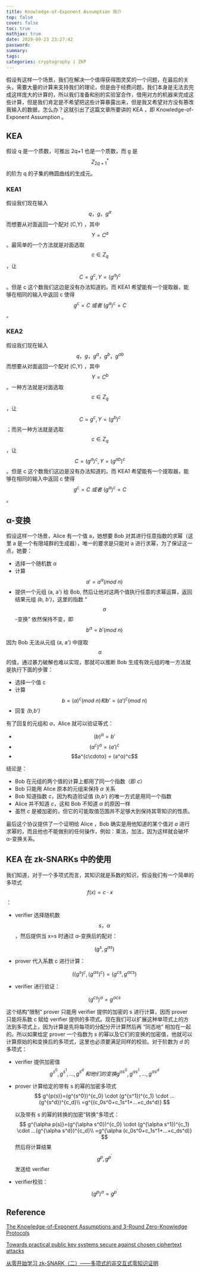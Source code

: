 ```yaml
---
title: Knowledge-of-Exponent Assumption 简介
top: false
cover: false
toc: true
mathjax: true
date: 2020-09-23 23:27:42
password:
summary:
tags:
categories: cryptography | ZKP
---
```














假设有这样一个场景，我们在解决一个值得获得图灵奖的一个问题，在最后的关头，需要大量的计算来支持我们的理论，但是由于经费问题，我们本身是无法去完成这样庞大的计算的，所以我们准备和别的实验室合作，借用对方的机器来完成这些计算，但是我们肯定是不希望把这些计算暴露出来，但是我又希望对方没有篡改我输入的数据，怎么办？这就引出了这篇文章所要讲的 KEA ，即 Knowledge-of-Exponent Assumption 。

<!--more-->

## KEA

假设 q 是一个质数，可推出 2q+1 也是一个质数，而 g 是 $$Z_{2q+1}^{*}$$ 的阶为 q 的子集的椭圆曲线的生成元。

### KEA1

假设我们现在输入 $$q，g，g^a$$ 而想要从对面返回一个配对 (C,Y) ，其中 $$Y=C^a$$ 。最简单的一个方法就是对面选取 $$c \in Z_q$$ ，让 $$C=g^c,Y=(g^a)^c$$ 。但是 c 这个数我们这边是没有办法知道的。而 KEA1 希望能有一个提取器，能够在相同的输入中返回 c 使得 $$g^c=C \ 或者\ (g^a)^c=C$$ 。

### KEA2

假设我们现在输入 $$q，g，g^a，g^b，g^{ab}$$ 而想要从对面返回一个配对 (C,Y) ，其中 $$Y=C^b$$ 。一种方法就是对面选取 $$c \in Z_q$$ ，让 $$C=g^c,Y=(g^b)^c$$ ；而另一种方法就是选取 $$c \in Z_q$$ ，让 $$C=(g^a)^c,Y=(g^{ab})^c$$ 。但是 c 这个数我们这边是没有办法知道的。而 KEA1 希望能有一个提取器，能够在相同的输入中返回 c 使得 $$g^c=C \ 或者\ (g^a)^c=C$$ 。

## α-变换

假设这样一个场景，Alice 有一个值 a，她想要 Bob 对其进行任意指数的求幂（这里 a 是一个有限域群的生成器），唯一的要求是只能对 a 进行求幂，为了保证这一点，她要：

- 选择一个随机数 *α*
- 计算 $$a' = a^\alpha(mod\ n)$$ 
- 提供一个元组 (a, a') 给 Bob, 然后让他对这两个值执行任意的求幂运算，返回结果元组 *(b, b')*，这里的指数 “$$\alpha$$-变换” 依然保持不变，即 $$b^α = b'(mod\ n)$$ 

因为 Bob 无法从元组 (a, a') 中提取 $$\alpha$$ 的值，通过暴力破解也难以实现，那就可以推断 Bob 生成有效元组的唯一方法就是执行下面的步骤：

- 选择一个值 c
- 计算 $$b=(a)^c(mod\ n) 和 b' = (a')^c (mod\ n)$$
- 回复 *(b,b')*

有了回复的元组和 *α*，Alice 就可以验证等式：

* $$(b)^α = b'$$ 
* $$(a^c)^α = (a')^c$$
* $$a^{c\cdotα} = (a^α)^c$$

结论是：

- Bob 在元组的两个值的计算上都用了同一个指数（即 *c*）
- Bob 只能用 Alice 原本的元组来保持 *α* 关系
- Bob 知道指数 *c*，因为构造验证值 (*b,b*′) 的唯一方式是用同一个指数
- Alice 并不知道 *c*，这和 Bob 不知道 *α* 的原因一样
- 虽然 *c* 是被加密的，但它的可能取值范围并不足够大到保持其零知识的性质。

最后这个协议提供了一个证明给 Alice ，Bob 确实是用他知道的某个值对 *a* 进行求幂的，而且他也不能做别的任何操作，例如：乘法，加法，因为这样就会破坏 α-变换关系。

## KEA 在 zk-SNARKs 中的使用

我们知道，对于一个多项式而言，其知识就是系数的知识，假设我们有一个简单的多项式 $$f(x)=c \cdot x$$ ：

* verifier 选择随机数 $$s，\alpha$$ ，然后提供当 x=s 时通过 α-变换后的配对：

  $$(g^s,g^{\alpha s})$$

* prover 代入系数 c 进行计算：

  $$((g^s)^c,(g^{\alpha s})^c)=(g^{cs},g^{\alpha cs})$$

* verifier 进行验证：

  $$(g^{cs})^\alpha=g^{\alpha cs}$$

这个结构“限制” prover 只能用 verifier 提供的加密的 s 进行计算，因而 prover 只能将系数 c 赋给 verifier 提供的多项式。现在我们可以扩展这种单项式上的方法到多项式上，因为计算是先将每项的分配分开计算然后再 “同态地” 相加在一起的。所以如果给定 prover 一个指数为 *s* 的幂以及它们的变换的加密值，他就可以计算原始的和变换后的多项式，这里也必须要满足同样的校验。对于阶数为 *d* 的多项式：

* verifier 提供加密值 $$g^{s^0},g^{s^1},...,g^{s^d}\ 和他们的变换 g^{\alpha s^0},g^{\alpha s^1},...,g^{\alpha s^d}$$

* prover 计算给定的带有 s 的幂的加密多项式
  $$
  g^{p(s)}=(g^{s^0})^{c_0} \cdot (g^{s^1})^{c_1} \cdot ...(g^{s^d})^{c_d}\\
  =g^{(c_0s^0+c_1s^1+...+c_ds^d)}
  $$
  

  以及带有 s 的幂的转换的加密“转换”多项式：
  $$
  g^{\alpha p(s)}=(g^{\alpha s^0})^{c_0} \cdot (g^{\alpha s^1})^{c_1} \cdot ...(g^{\alpha s^d})^{c_d}\\
  =g^{\alpha (c_0s^0+c_1s^1+...+c_ds^d)}
  $$
  然后将计算结果 $$g^p,g^{p^{'}}$$ 发送给 verifier

*  verifier校验：$$(g^p)^{\alpha}=g^{p^{'}}$$

  

## Reference

[The Knowledge-of-Exponent Assumptions and 3-Round Zero-Knowledge Protocols](https://eprint.iacr.org/2004/008.pdf)

[Towards practical public key systems secure against chosen ciphertext attacks](https://link.springer.com/chapter/10.1007%2F3-540-46766-1_36)

[从零开始学习 zk-SNARK（二）——多项式的非交互式零知识证明](https://mp.weixin.qq.com/s?__biz=MzIxNjkwODE5NQ==&mid=2247484247&idx=1&sn=f6ebfc82f105b6253f7d3b97ad77dc22&chksm=9780ab9ba0f7228dbd9d63a46b8aeaabc791b833ca9372a74978d0a496c4d4f4083b347b373f&scene=21#wechat_redirect)